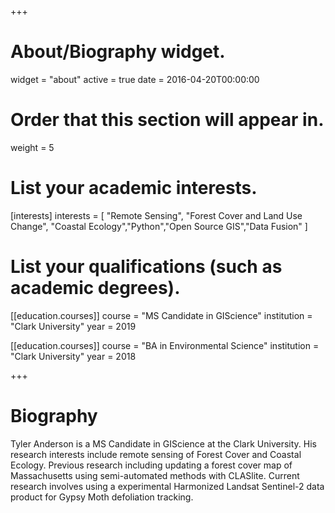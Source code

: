 +++
# About/Biography widget.
widget = "about"
active = true
date = 2016-04-20T00:00:00

# Order that this section will appear in.
weight = 5

# List your academic interests.
[interests]
  interests = [
    "Remote Sensing",
    "Forest Cover and Land Use Change",
    "Coastal Ecology","Python","Open Source GIS","Data Fusion"
  ]

# List your qualifications (such as academic degrees).

[[education.courses]]
  course = "MS Candidate in GIScience"
  institution = "Clark University"
  year = 2019

[[education.courses]]
  course = "BA in Environmental Science"
  institution = "Clark University"
  year = 2018
 
+++

# Biography

Tyler Anderson is a MS Candidate in GIScience at the Clark University. His research interests include remote sensing of Forest Cover and Coastal Ecology. Previous research including updating a forest cover map of Massachusetts using semi-automated methods with CLASlite. Current research involves using a experimental Harmonized Landsat Sentinel-2 data product for Gypsy Moth defoliation tracking.
